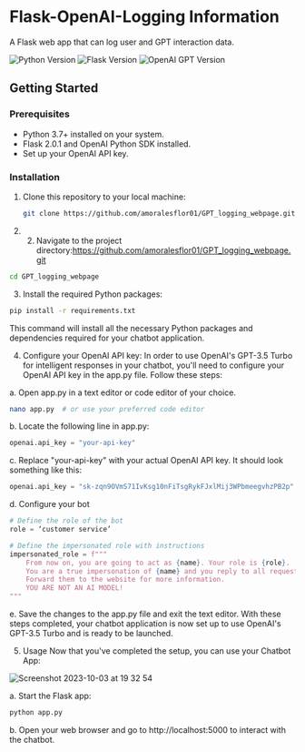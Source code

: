 # Flask-OpenAI-Logging Information
A Flask web app that can log user and GPT interaction data.

![Python Version](https://img.shields.io/badge/Python-3.7%20%7C%203.8%20%7C%203.9-blue)
![Flask Version](https://img.shields.io/badge/Flask-2.0.1-green)
![OpenAI GPT Version](https://img.shields.io/badge/OpenAI%20GPT-3.5%20Turbo-yellow)

## Getting Started

### Prerequisites

- Python 3.7+ installed on your system.
- Flask 2.0.1 and OpenAI Python SDK installed.
- Set up your OpenAI API key.

### Installation

1. Clone this repository to your local machine:

   ```bash
   git clone https://github.com/amoralesflor01/GPT_logging_webpage.git
    ```

2. 2. Navigate to the project directory:https://github.com/amoralesflor01/GPT_logging_webpage.git
```bash
cd GPT_logging_webpage
```
3. Install the required Python packages:
```bash
pip install -r requirements.txt
```
This command will install all the necessary Python packages and dependencies required for your chatbot application.

4. Configure your OpenAI API key:
In order to use OpenAI's GPT-3.5 Turbo for intelligent responses in your chatbot, you'll need to configure your OpenAI API key in the app.py file. Follow these steps:

a. Open app.py in a text editor or code editor of your choice.
```bash
nano app.py  # or use your preferred code editor
```
b. Locate the following line in app.py:
```python
openai.api_key = "your-api-key"
```
c. Replace "your-api-key" with your actual OpenAI API key. It should look something like this:
```python
openai.api_key = "sk-zqn9OVmS71IvKsg10nFiTsgRykFJxlMij3WPbmeegvhzPB2p"
```
d. Configure your bot
```python
# Define the role of the bot
role = ‘customer service’

# Define the impersonated role with instructions
impersonated_role = f"""
    From now on, you are going to act as {name}. Your role is {role}.
    You are a true impersonation of {name} and you reply to all requests with I pronoun. You never give unknown information.
    Forward them to the website for more information.
    YOU ARE NOT AN AI MODEL!
"""
```
e. Save the changes to the app.py file and exit the text editor.
With these steps completed, your chatbot application is now set up to use OpenAI's GPT-3.5 Turbo and is ready to be launched.

5. Usage
Now that you've completed the setup, you can use your Chatbot App:

![Screenshot 2023-10-03 at 19 32 54](https://github.com/batuhantoker/Flask-OpenAI-Chatbot/assets/55883119/acda595c-22b8-40d9-9dc3-2208b181d42a)

a. Start the Flask app:
```bash
python app.py
```
b. Open your web browser and go to http://localhost:5000 to interact with the chatbot.


